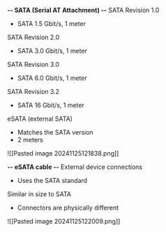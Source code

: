 **-- SATA (Serial AT Attachment) --**
SATA Revision 1.0
- SATA 1.5 Gbit/s, 1 meter

SATA Revision 2.0
- SATA 3.0 Gbit/s, 1 meter

SATA Revision 3.0
- SATA 6.0 Gbit/s, 1 meter

SATA Revision 3.2
- SATA 16 Gbit/s, 1 meter

eSATA (external SATA)
- Matches the SATA version
- 2 meters

![[Pasted image 20241125121838.png]]


**-- eSATA cable --**
External device connections
- Uses the SATA standard

Similar in size to SATA
- Connectors are physically different

![[Pasted image 20241125122009.png]]


